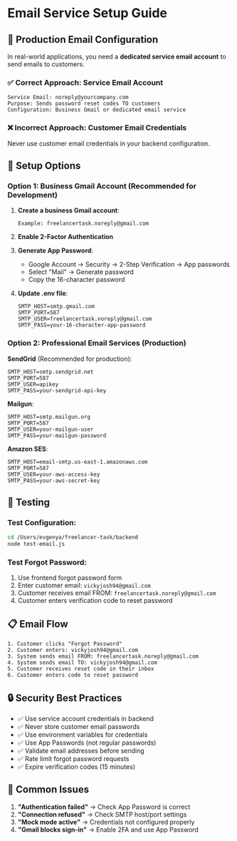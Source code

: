 # Email Service Setup Guide

## 🏢 Production Email Configuration

In real-world applications, you need a **dedicated service email account** to send emails to customers.

### ✅ Correct Approach: Service Email Account

```
Service Email: noreply@yourcompany.com
Purpose: Sends password reset codes TO customers
Configuration: Business Gmail or dedicated email service
```

### ❌ Incorrect Approach: Customer Email Credentials
Never use customer email credentials in your backend configuration.

## 🚀 Setup Options

### Option 1: Business Gmail Account (Recommended for Development)

1. **Create a business Gmail account**:
   ```
   Example: freelancertask.noreply@gmail.com
   ```

2. **Enable 2-Factor Authentication**

3. **Generate App Password**:
   - Google Account → Security → 2-Step Verification → App passwords
   - Select "Mail" → Generate password
   - Copy the 16-character password

4. **Update .env file**:
   ```env
   SMTP_HOST=smtp.gmail.com
   SMTP_PORT=587
   SMTP_USER=freelancertask.noreply@gmail.com
   SMTP_PASS=your-16-character-app-password
   ```

### Option 2: Professional Email Services (Production)

**SendGrid** (Recommended for production):
```env
SMTP_HOST=smtp.sendgrid.net
SMTP_PORT=587
SMTP_USER=apikey
SMTP_PASS=your-sendgrid-api-key
```

**Mailgun**:
```env
SMTP_HOST=smtp.mailgun.org
SMTP_PORT=587
SMTP_USER=your-mailgun-user
SMTP_PASS=your-mailgun-password
```

**Amazon SES**:
```env
SMTP_HOST=email-smtp.us-east-1.amazonaws.com
SMTP_PORT=587
SMTP_USER=your-aws-access-key
SMTP_PASS=your-aws-secret-key
```

## 🔧 Testing

### Test Configuration:
```bash
cd /Users/evgenya/freelancer-task/backend
node test-email.js
```

### Test Forgot Password:
1. Use frontend forgot password form
2. Enter customer email: `vickyjosh94@gmail.com`
3. Customer receives email FROM: `freelancertask.noreply@gmail.com`
4. Customer enters verification code to reset password

## 📋 Email Flow

```
1. Customer clicks "Forgot Password"
2. Customer enters: vickyjosh94@gmail.com
3. System sends email FROM: freelancertask.noreply@gmail.com
4. System sends email TO: vickyjosh94@gmail.com
5. Customer receives reset code in their inbox
6. Customer enters code to reset password
```

## 🔒 Security Best Practices

- ✅ Use service account credentials in backend
- ✅ Never store customer email passwords
- ✅ Use environment variables for credentials
- ✅ Use App Passwords (not regular passwords)
- ✅ Validate email addresses before sending
- ✅ Rate limit forgot password requests
- ✅ Expire verification codes (15 minutes)

## 🚨 Common Issues

1. **"Authentication failed"** → Check App Password is correct
2. **"Connection refused"** → Check SMTP host/port settings
3. **"Mock mode active"** → Credentials not configured properly
4. **"Gmail blocks sign-in"** → Enable 2FA and use App Password
